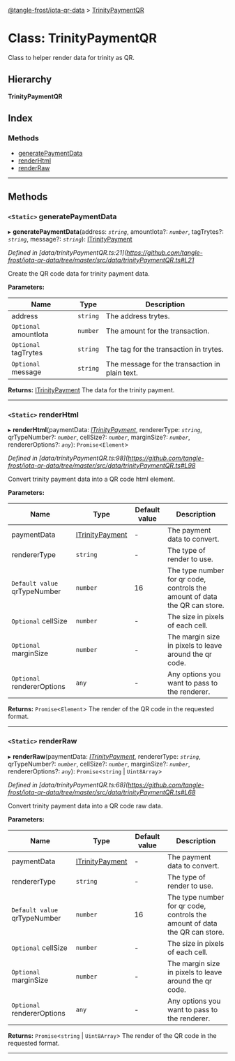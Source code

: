 [@tangle-frost/iota-qr-data](../README.md) > [TrinityPaymentQR](../classes/trinitypaymentqr.md)

# Class: TrinityPaymentQR

Class to helper render data for trinity as QR.

## Hierarchy

**TrinityPaymentQR**

## Index

### Methods

* [generatePaymentData](trinitypaymentqr.md#generatepaymentdata)
* [renderHtml](trinitypaymentqr.md#renderhtml)
* [renderRaw](trinitypaymentqr.md#renderraw)

---

## Methods

<a id="generatepaymentdata"></a>

### `<Static>` generatePaymentData

▸ **generatePaymentData**(address: *`string`*, amountIota?: *`number`*, tagTrytes?: *`string`*, message?: *`string`*): [ITrinityPayment](../interfaces/itrinitypayment.md)

*Defined in [data/trinityPaymentQR.ts:21](https://github.com/tangle-frost/iota-qr-data/tree/master/src/data/trinityPaymentQR.ts#L21*

Create the QR code data for trinity payment data.

**Parameters:**

| Name | Type | Description |
| ------ | ------ | ------ |
| address | `string` |  The address trytes. |
| `Optional` amountIota | `number` |  The amount for the transaction. |
| `Optional` tagTrytes | `string` |  The tag for the transaction in trytes. |
| `Optional` message | `string` |  The message for the transaction in plain text. |

**Returns:** [ITrinityPayment](../interfaces/itrinitypayment.md)
The data for the trinity payment.

___
<a id="renderhtml"></a>

### `<Static>` renderHtml

▸ **renderHtml**(paymentData: *[ITrinityPayment](../interfaces/itrinitypayment.md)*, rendererType: *`string`*, qrTypeNumber?: *`number`*, cellSize?: *`number`*, marginSize?: *`number`*, rendererOptions?: *`any`*): `Promise`<`Element`>

*Defined in [data/trinityPaymentQR.ts:98](https://github.com/tangle-frost/iota-qr-data/tree/master/src/data/trinityPaymentQR.ts#L98*

Convert trinity payment data into a QR code html element.

**Parameters:**

| Name | Type | Default value | Description |
| ------ | ------ | ------ | ------ |
| paymentData | [ITrinityPayment](../interfaces/itrinitypayment.md) | - |  The payment data to convert. |
| rendererType | `string` | - |  The type of render to use. |
| `Default value` qrTypeNumber | `number` | 16 |  The type number for qr code, controls the amount of data the QR can store. |
| `Optional` cellSize | `number` | - |  The size in pixels of each cell. |
| `Optional` marginSize | `number` | - |  The margin size in pixels to leave around the qr code. |
| `Optional` rendererOptions | `any` | - |  Any options you want to pass to the renderer. |

**Returns:** `Promise`<`Element`>
The render of the QR code in the requested format.

___
<a id="renderraw"></a>

### `<Static>` renderRaw

▸ **renderRaw**(paymentData: *[ITrinityPayment](../interfaces/itrinitypayment.md)*, rendererType: *`string`*, qrTypeNumber?: *`number`*, cellSize?: *`number`*, marginSize?: *`number`*, rendererOptions?: *`any`*): `Promise`<`string` | `Uint8Array`>

*Defined in [data/trinityPaymentQR.ts:68](https://github.com/tangle-frost/iota-qr-data/tree/master/src/data/trinityPaymentQR.ts#L68*

Convert trinity payment data into a QR code raw data.

**Parameters:**

| Name | Type | Default value | Description |
| ------ | ------ | ------ | ------ |
| paymentData | [ITrinityPayment](../interfaces/itrinitypayment.md) | - |  The payment data to convert. |
| rendererType | `string` | - |  The type of render to use. |
| `Default value` qrTypeNumber | `number` | 16 |  The type number for qr code, controls the amount of data the QR can store. |
| `Optional` cellSize | `number` | - |  The size in pixels of each cell. |
| `Optional` marginSize | `number` | - |  The margin size in pixels to leave around the qr code. |
| `Optional` rendererOptions | `any` | - |  Any options you want to pass to the renderer. |

**Returns:** `Promise`<`string` | `Uint8Array`>
The render of the QR code in the requested format.

___

